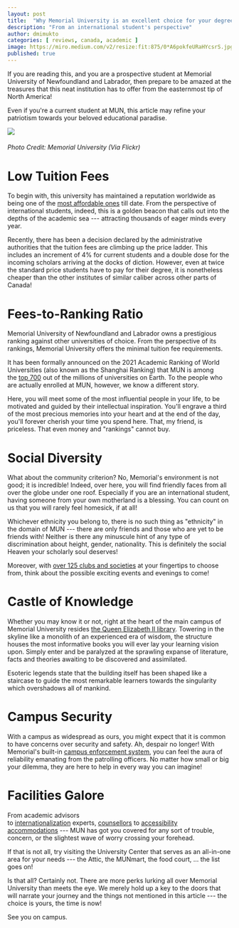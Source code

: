 ```yaml
---
layout: post
title:  "Why Memorial University is an excellent choice for your degree"
description: "From an international student's perspective"
author: dmimukto
categories: [ reviews, canada, academic ]
image: https://miro.medium.com/v2/resize:fit:875/0*A6pokfeURaHYcsrS.jpg
published: true
---
```


If you are reading this, and you are a prospective student at Memorial University of Newfoundland and Labrador, then prepare to be amazed at the treasures that this neat institution has to offer from the easternmost tip of North America!

Even if you're a current student at MUN, this article may refine your patriotism towards your beloved educational paradise.

![](https://miro.medium.com/v2/resize:fit:875/0*A6pokfeURaHYcsrS.jpg)
###### Photo Credit: Memorial University (Via Flickr)

Low Tuition Fees
================

To begin with, this university has maintained a reputation worldwide as being one of the [most affordable ones](https://www.mun.ca/undergrad/money-matters/) till date. From the perspective of international students, indeed, this is a golden beacon that calls out into the depths of the academic sea --- attracting thousands of eager minds every year.

Recently, there has been a decision declared by the administrative authorities that the tuition fees are climbing up the price ladder. This includes an increment of 4% for current students and a double dose for the incoming scholars arriving at the docks of diction. However, even at twice the standard price students have to pay for their degree, it is nonetheless cheaper than the other institutes of similar caliber across other parts of Canada!

Fees-to-Ranking Ratio
=====================

Memorial University of Newfoundland and Labrador owns a prestigious ranking against other universities of choice. From the perspective of its rankings, Memorial University offers the minimal tuition fee requirements.

It has been formally announced on the 2021 Academic Ranking of World Universities (also known as the Shanghai Ranking) that MUN is among the [top 700](https://www.mun.ca/main/about/#:~:text=Memorial%20University%20is%20in%20the,known%20as%20the%20Shanghai%20Ranking.) out of the millions of universities on Earth. To the people who are actually enrolled at MUN, however, we know a different story.

Here, you will meet some of the most influential people in your life, to be motivated and guided by their intellectual inspiration. You'll engrave a third of the most precious memories into your heart and at the end of the day, you'll forever cherish your time you spend here. That, my friend, is priceless. That even money and "rankings" cannot buy.

Social Diversity
================

What about the community criterion? No, Memorial's environment is not good; it is incredible! Indeed, over here, you will find friendly faces from all over the globe under one roof. Especially if you are an international student, having someone from your own motherland is a blessing. You can count on us that you will rarely feel homesick, if at all!

Whichever ethnicity you belong to, there is no such thing as "ethnicity" in the domain of MUN --- there are only friends and those who are yet to be friends with! Neither is there any minuscule hint of any type of discrimination about height, gender, nationality. This is definitely the social Heaven your scholarly soul deserves!

Moreover, with [over 125 clubs and societies](https://www.mun.ca/student/development-and-leadership/get-involved/clubs-and-societies/) at your fingertips to choose from, think about the possible exciting events and evenings to come!

Castle of Knowledge
===================

Whether you may know it or not, right at the heart of the main campus of Memorial University resides [the Queen Elizabeth II library](https://www.library.mun.ca/qeii/aboutus/). Towering in the skyline like a monolith of an experienced era of wisdom, the structure houses the most informative books you will ever lay your learning vision upon. Simply enter and be paralyzed at the sprawling expanse of literature, facts and theories awaiting to be discovered and assimilated.

Esoteric legends state that the building itself has been shaped like a staircase to guide the most remarkable learners towards the singularity which overshadows all of mankind.

Campus Security
===============

With a campus as widespread as ours, you might expect that it is common to have concerns over security and safety. Ah, despair no longer! With Memorial's built-in [campus enforcement system](https://www.mun.ca/cep/), you can feel the aura of reliability emanating from the patrolling officers. No matter how small or big your dilemma, they are here to help in every way you can imagine!

Facilities Galore
=================

From academic advisors to [internationalization](https://www.mun.ca/international/) experts, [counsellors](https://www.mun.ca/studentwellness/) to [accessibility accommodations](https://www.mun.ca/student/about-us/units-and-contacts/accessibility-services---the-blundon-centre/) --- MUN has got you covered for any sort of trouble, concern, or the slightest wave of worry crossing your forehead.

If that is not all, try visiting the University Center that serves as an all-in-one area for your needs --- the Attic, the MUNmart, the food court, ... the list goes on!

Is that all? Certainly not. There are more perks lurking all over Memorial University than meets the eye. We merely hold up a key to the doors that will narrate your journey and the things not mentioned in this article --- the choice is yours, the time is now!

See you on campus.

